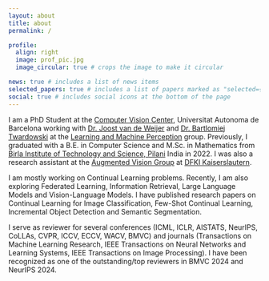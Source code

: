 ```yaml
---
layout: about
title: about
permalink: /

profile:
  align: right
  image: prof_pic.jpg
  image_circular: true # crops the image to make it circular

news: true # includes a list of news items
selected_papers: true # includes a list of papers marked as "selected={true}"
social: true # includes social icons at the bottom of the page
---
```


I am a PhD Student at the [Computer Vision Center](https://www.cvc.uab.es), Universitat Autonoma de Barcelona working with [Dr. Joost van de Weijer](https://scholar.google.com/citations?user=Gsw2iUEAAAAJ&hl=en) and [Dr. Bartlomiej Twardowski](https://scholar.google.com/citations?user=8yywECgAAAAJ&hl=en) at the [Learning and Machine Perception](http://lamp.cvc.uab.es) group. Previously, I graduated with a B.E. in Computer Science and M.Sc. in Mathematics from [Birla Institute of Technology and Science, Pilani](https://www.bits-pilani.ac.in/pilani/) India in 2022. I was also a research assistant at the [Augmented Vision Group](https://www.dfki.de/web/forschung/forschungsbereiche/erweiterte-realitaet) at [DFKI Kaiserslautern](https://www.dfki.de/web).

I am mostly working on Continual Learning problems. Recently, I am also exploring Federated Learning, Information Retrieval, Large Language Models and Vision-Language Models. I have published research papers on Continual Learning for Image Classification, Few-Shot Continual Learning, Incremental Object Detection and Semantic Segmentation.

I serve as reviewer for several conferences (ICML, ICLR, AISTATS, NeurIPS, CoLLAs, CVPR, ICCV, ECCV, WACV, BMVC) and journals (Transactions on Machine Learning Research, IEEE Transactions on Neural Networks and Learning Systems, IEEE Transactions on Image Processing). I have been recognized as one of the outstanding/top reviewers in BMVC 2024 and NeurIPS 2024.
